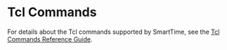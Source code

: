 # Tcl Commands

For details about the Tcl commands supported by SmartTime, see the [Tcl Commands Reference Guide](http://coredocs.s3.amazonaws.com/Libero/2025_1/Tool/libero_soc_tcl_cmd_ref_ug.pdf).

